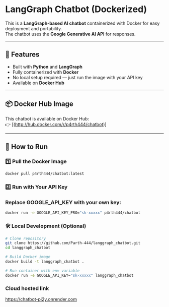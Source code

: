 # LangGraph Chatbot (Dockerized)

This is a **LangGraph-based AI chatbot** containerized with Docker for easy deployment and portability.  
The chatbot uses the **Google Generative AI API** for responses.

---

## 🚀 Features
- Built with **Python** and **LangGraph**
- Fully containerized with **Docker**
- No local setup required — just run the image with your API key
- Available on **Docker Hub**

---

## 📦 Docker Hub Image
This chatbot is available on Docker Hub:  
👉 [(http://hub.docker.com/r/p4rth444/chatbot)]

---

## 🔧 How to Run

### 1️⃣ Pull the Docker Image
```bash
docker pull p4rth444/chatbot:latest
```

### 2️⃣ Run with Your API Key

### Replace GOOGLE_API_KEY with your own key:
```bash
docker run -e GOOGLE_API_KEY_PRO="sk-xxxxx" p4rth444/chatbot
```

### 🛠 Local Development (Optional)
```bash
# Clone repository
git clone https://github.com/Parth-444/langgraph_chatbot.git
cd langgraph_chatbot

# Build Docker image
docker build -t langgraph_chatbot .

# Run container with env variable
docker run -e GOOGLE_API_KEY="sk-xxxxx" langgraph_chatbot
```

### Cloud hosted link
https://chatbot-pi2y.onrender.com
